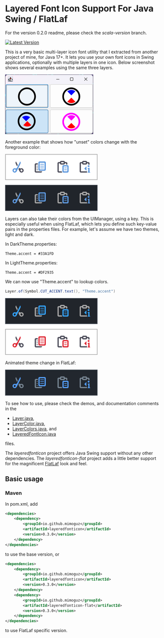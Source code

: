 # Layered Font Icon Support For Java Swing / FlatLaf

For the version 0.2.0 readme, please check the _scala-version_ branch.

[![Latest Version](https://img.shields.io/maven-central/v/io.github.mimoguz/layeredfonticon-core_3)](https://central.sonatype.com/search?smo=true&q=layeredfonticon&namespace=io.github.mimoguz)

This is a very basic multi-layer icon font utility that I extracted from another project of mine, for Java 17+. 
It lets you use your own font icons in Swing applications, optionally with multiple layers in one icon. 
Below screenshot shows several examples using the same three layers.

![Screenshot](./.github/images/screenshot-2023-01-29.png)

Another example that shows how "unset" colors change with the foreground color:

![Screenshot](./.github/images/themes.png)

Layers can also take their colors from the UIManager, using a key. This is especially useful when using FlatLaf, which lets
you define such key-value pairs in the properties files. For example, let's assume we have two themes, light and dark.

In DarkTheme.properties:

    Theme.accent = #33A1FD

In LightTheme.properties:

    Theme.accent = #DF2935

We can now use "Theme.accent" to lookup colors.

```java
Layer.of(Symbol.CUT_ACCENT.text(), "Theme.accent")
```

![Screenshot](./.github/images/accent.png)

Animated theme change in FlatLaf:

![Animated transition with FlatLaf](./.github/images/transition.gif)

To see how to use, please check the demos, and documentation comments in the 

* [Layer.java](./src/layeredfonticon/src/main/java/io/github/mimoguz/layeredfonticon/Layer.java),
* [LayerColor.java](./src/layeredfonticon/src/main/java/io/github/mimoguz/layeredfonticon/LayerColor.java),
* [LayerColors.java](./src/layeredfonticon/src/main/java/io/github/mimoguz/layeredfonticon/LayerColors.java), and
* [LayeredFontIcon.java](./src/layeredfonticon/src/main/java/io/github/mimoguz/layeredfonticon/LayeredFontIcon.java)

files.

The _layeredfonticon_ project offers Java Swing support without any other dependencies.
The _layeredfonticon-flat_ project adds a little better support for the magnificent [FlatLaf](https://www.formdev.com/flatlaf/) look and feel.

## Basic usage

### Maven

In pom.xml, add

```xml
<dependencies>
    <dependency>
        <groupId>io.github.mimoguz</groupId>
        <artifactId>layeredfonticon</artifactId>
        <version>0.3.0</version>
    </dependency>
</dependencies>
```

to use the base version, or 

```xml
<dependencies>
    <dependency>
        <groupId>io.github.mimoguz</groupId>
        <artifactId>layeredfonticon</artifactId>
        <version>0.3.0</version>
    </dependency>
    <dependency>
        <groupId>io.github.mimoguz</groupId>
        <artifactId>layeredfonticon-flat</artifactId>
        <version>0.3.0</version>
    </dependency>
</dependencies>
```

to use FlatLaf specific version.

